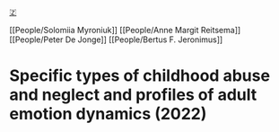 [🇿](zotero://select/library/items/2PK2LAN6)

[[People/Solomiia Myroniuk]] [[People/Anne Margit Reitsema]] [[People/Peter De Jonge]] [[People/Bertus F. Jeronimus]] 
# Specific types of childhood abuse and neglect and profiles of adult emotion dynamics (2022)

